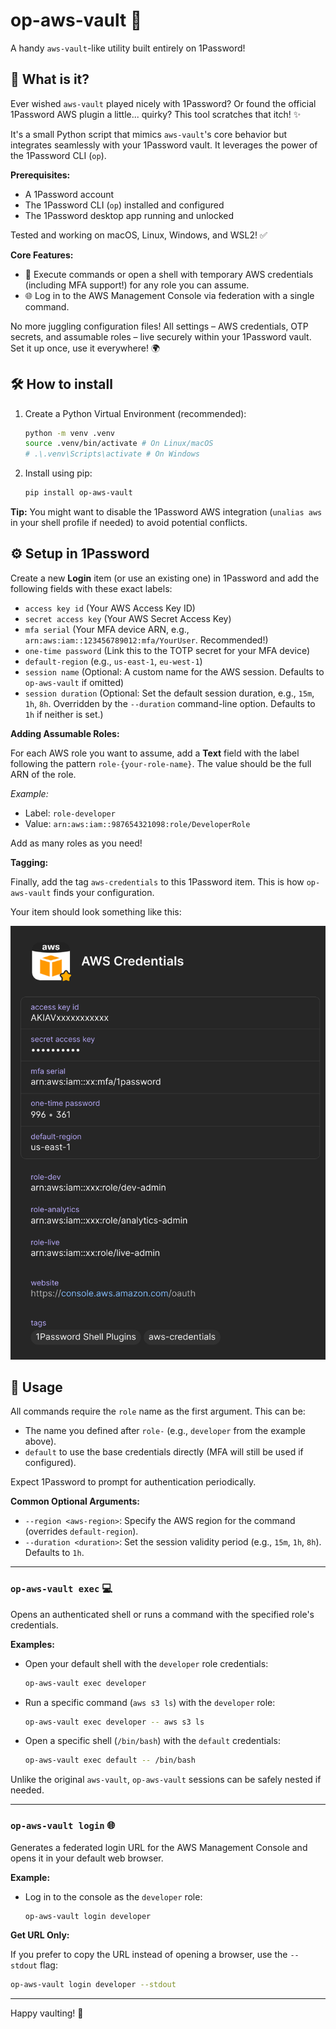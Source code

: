 # op-aws-vault 🚀

A handy `aws-vault`-like utility built entirely on 1Password!

## 🤔 What is it?

Ever wished `aws-vault` played nicely with 1Password? Or found the official 1Password AWS plugin a little... quirky? This tool scratches that itch! ✨

It's a small Python script that mimics `aws-vault`'s core behavior but integrates seamlessly with your 1Password vault. It leverages the power of the 1Password CLI (`op`).

**Prerequisites:**
*   A 1Password account
*   The 1Password CLI (`op`) installed and configured
*   The 1Password desktop app running and unlocked

Tested and working on macOS, Linux, Windows, and WSL2! ✅

**Core Features:**
*   🔑 Execute commands or open a shell with temporary AWS credentials (including MFA support!) for any role you can assume.
*   🌐 Log in to the AWS Management Console via federation with a single command.

No more juggling configuration files! All settings – AWS credentials, OTP secrets, and assumable roles – live securely within your 1Password vault. Set it up once, use it everywhere! 🌍

## 🛠️ How to install

1.  Create a Python Virtual Environment (recommended):
    ```bash
    python -m venv .venv
    source .venv/bin/activate # On Linux/macOS
    # .\.venv\Scripts\activate # On Windows
    ```
2.  Install using pip:
    ```bash
    pip install op-aws-vault
    ```

**Tip:** You might want to disable the 1Password AWS integration (`unalias aws` in your shell profile if needed) to avoid potential conflicts.

## ⚙️ Setup in 1Password

Create a new **Login** item (or use an existing one) in 1Password and add the following fields with these exact labels:

*   `access key id` (Your AWS Access Key ID)
*   `secret access key` (Your AWS Secret Access Key)
*   `mfa serial` (Your MFA device ARN, e.g., `arn:aws:iam::123456789012:mfa/YourUser`. Recommended!)
*   `one-time password` (Link this to the TOTP secret for your MFA device)
*   `default-region` (e.g., `us-east-1`, `eu-west-1`)
*   `session name` (Optional: A custom name for the AWS session. Defaults to `op-aws-vault` if omitted)
*   `session duration` (Optional: Set the default session duration, e.g., `15m`, `1h`, `8h`. Overridden by the `--duration` command-line option. Defaults to `1h` if neither is set.)

**Adding Assumable Roles:**

For each AWS role you want to assume, add a **Text** field with the label following the pattern `role-{your-role-name}`. The value should be the full ARN of the role.

*Example:*
*   Label: `role-developer`
*   Value: `arn:aws:iam::987654321098:role/DeveloperRole`

Add as many roles as you need!

**Tagging:**

Finally, add the tag `aws-credentials` to this 1Password item. This is how `op-aws-vault` finds your configuration.

Your item should look something like this:

![Example Configuration](images/example.png "Example Configuration")

## 🚀 Usage

All commands require the `role` name as the first argument. This can be:
*   The name you defined after `role-` (e.g., `developer` from the example above).
*   `default` to use the base credentials directly (MFA will still be used if configured).

Expect 1Password to prompt for authentication periodically.

**Common Optional Arguments:**

*   `--region <aws-region>`: Specify the AWS region for the command (overrides `default-region`).
*   `--duration <duration>`: Set the session validity period (e.g., `15m`, `1h`, `8h`). Defaults to `1h`.

---

### `op-aws-vault exec` 💻

Opens an authenticated shell or runs a command with the specified role's credentials.

**Examples:**

*   Open your default shell with the `developer` role credentials:
    ```bash
    op-aws-vault exec developer
    ```
*   Run a specific command (`aws s3 ls`) with the `developer` role:
    ```bash
    op-aws-vault exec developer -- aws s3 ls
    ```
*   Open a specific shell (`/bin/bash`) with the `default` credentials:
    ```bash
    op-aws-vault exec default -- /bin/bash
    ```

Unlike the original `aws-vault`, `op-aws-vault` sessions can be safely nested if needed.

---

### `op-aws-vault login` 🌐

Generates a federated login URL for the AWS Management Console and opens it in your default web browser.

**Example:**

*   Log in to the console as the `developer` role:
    ```bash
    op-aws-vault login developer
    ```

**Get URL Only:**

If you prefer to copy the URL instead of opening a browser, use the `--stdout` flag:
```bash
op-aws-vault login developer --stdout
```

---
Happy vaulting! 🎉
